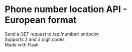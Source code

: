 # Phone number location API - European format  
Send a GET request to /api/number/<num> endpoint  
Supports 2 and 3 digit codes  
Made with Flask
